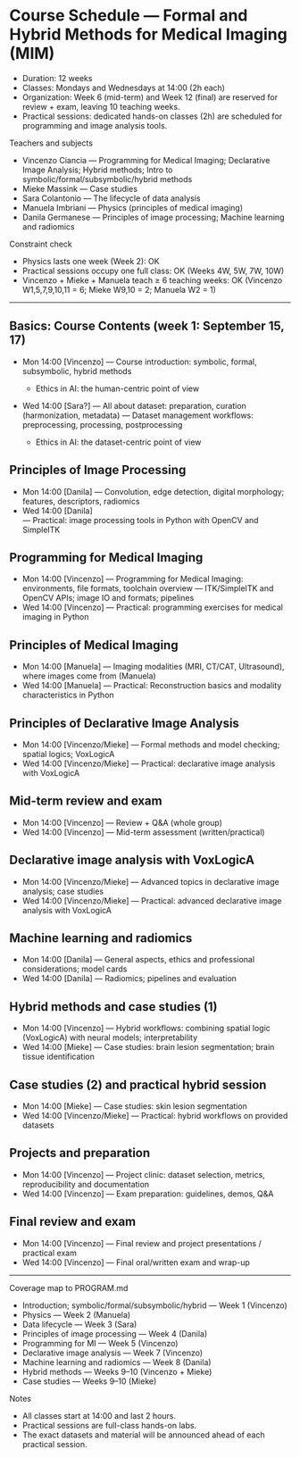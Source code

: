 # Course Schedule — Formal and Hybrid Methods for Medical Imaging (MIM)

- Duration: 12 weeks
- Classes: Mondays and Wednesdays at 14:00 (2h each)
- Organization: Week 6 (mid-term) and Week 12 (final) are reserved for review + exam, leaving 10 teaching weeks.
- Practical sessions: dedicated hands-on classes (2h) are scheduled for programming and image analysis tools.

Teachers and subjects
- Vincenzo Ciancia — Programming for Medical Imaging; Declarative Image Analysis; Hybrid methods; Intro to symbolic/formal/subsymbolic/hybrid methods
- Mieke Massink — Case studies
- Sara Colantonio — The lifecycle of data analysis
- Manuela Imbriani — Physics (principles of medical imaging)
- Danila Germanese — Principles of image processing; Machine learning and radiomics

Constraint check
- Physics lasts one week (Week 2): OK
- Practical sessions occupy one full class: OK (Weeks 4W, 5W, 7W, 10W)
- Vincenzo + Mieke + Manuela teach ≥ 6 teaching weeks: OK (Vincenzo W1,5,7,9,10,11 = 6; Mieke W9,10 = 2; Manuela W2 = 1)

---



## Basics: Course Contents (week 1: September 15, 17)
- Mon 14:00 [Vincenzo]
    — Course introduction: symbolic, formal, subsymbolic, hybrid methods
    - Ethics in AI: the human-centric point of view

- Wed 14:00 [Sara?]
    — All about dataset: preparation, curation (harmonization, metadata)
    — Dataset management workflows: preprocessing, processing, postprocessing
    - Ethics in AI: the dataset-centric point of view

## Principles of Image Processing
- Mon 14:00 [Danila]
    — Convolution, edge detection, digital morphology; features, descriptors, radiomics
- Wed 14:00 [Danila]    
    — Practical: image processing tools in Python with OpenCV and SimpleITK

## Programming for Medical Imaging
- Mon 14:00 [Vincenzo]
    — Programming for Medical Imaging: environments, file formats, toolchain overview
    — ITK/SimpleITK and OpenCV APIs; image IO and formats; pipelines
- Wed 14:00 [Vincenzo]
    — Practical: programming exercises for medical imaging in Python

## Principles of Medical Imaging
- Mon 14:00 [Manuela]
    — Imaging modalities (MRI, CT/CAT, Ultrasound), where images come from (Manuela)
- Wed 14:00 [Manuela]
    — Practical: Reconstruction basics and modality characteristics in Python

## Principles of Declarative Image Analysis
- Mon 14:00 [Vincenzo/Mieke]
    — Formal methods and model checking; spatial logics; VoxLogicA
- Wed 14:00 [Vincenzo/Mieke]
    — Practical: declarative image analysis with VoxLogicA

## Mid-term review and exam
- Mon 14:00 [Vincenzo]
    — Review + Q&A (whole group)
- Wed 14:00 [Vincenzo]
    — Mid-term assessment (written/practical)

## Declarative image analysis with VoxLogicA
- Mon 14:00 [Vincenzo/Mieke]
    — Advanced topics in declarative image analysis; case studies
- Wed 14:00 [Vincenzo/Mieke]
    — Practical: advanced declarative image analysis with VoxLogicA

## Machine learning and radiomics
- Mon 14:00 [Danila]
    — General aspects, ethics and professional considerations; model cards
- Wed 14:00 [Danila]
    — Radiomics; pipelines and evaluation

## Hybrid methods and case studies (1)
- Mon 14:00 [Vincenzo]
    — Hybrid workflows: combining spatial logic (VoxLogicA) with neural models; interpretability
- Wed 14:00 [Mieke]
    — Case studies: brain lesion segmentation; brain tissue identification

## Case studies (2) and practical hybrid session
- Mon 14:00 [Mieke]
    — Case studies: skin lesion segmentation
- Wed 14:00 [Vincenzo/Mieke]
    — Practical: hybrid workflows on provided datasets

## Projects and preparation
- Mon 14:00 [Vincenzo]
    — Project clinic: dataset selection, metrics, reproducibility and documentation
- Wed 14:00 [Vincenzo]
    — Exam preparation: guidelines, demos, Q&A

## Final review and exam
- Mon 14:00 [Vincenzo]
    — Final review and project presentations / practical exam
- Wed 14:00 [Vincenzo]
    — Final oral/written exam and wrap-up

---

Coverage map to PROGRAM.md
- Introduction; symbolic/formal/subsymbolic/hybrid — Week 1 (Vincenzo)
- Physics — Week 2 (Manuela)
- Data lifecycle — Week 3 (Sara)
- Principles of image processing — Week 4 (Danila)
- Programming for MI — Week 5 (Vincenzo)
- Declarative image analysis — Week 7 (Vincenzo)
- Machine learning and radiomics — Week 8 (Danila)
- Hybrid methods — Weeks 9–10 (Vincenzo + Mieke)
- Case studies — Weeks 9–10 (Mieke)

Notes
- All classes start at 14:00 and last 2 hours.
- Practical sessions are full-class hands-on labs.
- The exact datasets and material will be announced ahead of each practical session.
